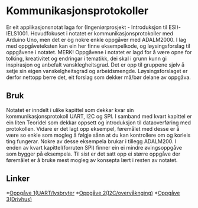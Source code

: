 # Kommunikasjonsprotokoller

Er eit applikasjonsnotat laga for (Ingeniørprosjekt - Introduksjon til ESI)-IELS1001. Hovudfokuset i notatet er kommunikasjonsprotokoller med Arduino Uno, men det er òg nokre enkle oppgåver med ADALM2000. I lag med oppgåveteksten kan ein her finne eksempelkode, og løysingsforslag til oppgåvene i notatet. MERK! Oppgåvene i notatet er lagd for å være opne for tolking, kreativitet og endringar i tematikk, dei skal i grunn kunn gi inspirasjon og anbefalt vansklegheitsgrad. Det er opp til gruppene sjølv å setje sin eigen vanskelgheitsgrad og arbeidsmengde. Løysingsforslaget er derfor nettopp berre det, eit forslag som dekker må/bør delane av oppgåva.

## Bruk

Notatet er inndelt i ulike kapittel som dekkar kvar sin kommunikasjonsprotokoll UART, I2C og SPI. I samband med kvart kapittel er ein liten Teoridel som dekkar oppsett og introduksjon til dataoverføring med protokollen. Vidare er det lagt opp eksempel, føremålet med desse er å være so enkle som mogleg å følgje sånn at du kan kontrollere om og korleis ting fungerar. Nokre av desse eksempela brukar i tillegg ADALM200. I enden av kvart kapittel(forruten SPI) finner ein ei mindre øvingsoppgåve som bygger på eksempela.
Til sist er det satt opp ei større oppgåve der føremålet er å bruke mest mogleg av konsepta lært i resten av notatet.  

## Linker
*[Oppgåve 1(UART/lysbryter](https://github.com/Jawny-E/IELS10012023/blob/main/Kommunikasjonsprotokoller/UARToppgave.ino)
*[Oppgåve 2(I2C/overvåknging)](https://github.com/Jawny-E/IELS10012023/blob/main/Kommunikasjonsprotokoller/I2Coppgave.ino)
*[Oppgåve 3(Drivhus)](https://github.com/Jawny-E/IELS10012023/blob/main/Kommunikasjonsprotokoller/ArnesDrivhus.ino)
